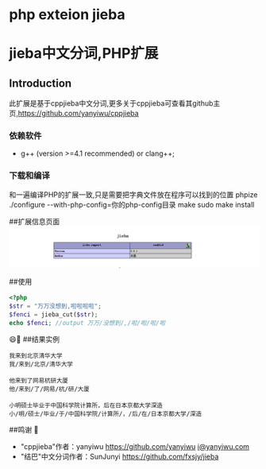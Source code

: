 php exteion jieba
=================

jieba中文分词,PHP扩展
=====================

## Introduction
此扩展是基于cppjieba中文分词,更多关于cppjieba可查看其github主页,https://github.com/yanyiwu/cppjieba

### 依赖软件
* g++ (version >=4.1 recommended) or clang++;
### 下载和编译
和一遍编译PHP的扩展一致,只是需要把字典文件放在程序可以找到的位置
phpize
./configure --with-php-config=你的php-config目录
make
sudo make install

##扩展信息页面
![phpinfo](https://raw.githubusercontent.com/HughNian/php_jieba_ext/master/jieba.png)

##使用
```php
<?php
$str = "万万没想到,啦啦啦啦";
$fenci = jieba_cut($str);
echo $fenci; //output 万万/没想到/,/啦/啦/啦/啦
```
:smile::clap:
##结果实例
```
我来到北京清华大学
我/来到/北京/清华大学

他来到了网易杭研大厦
他/来到/了/网易/杭/研/大厦

小明硕士毕业于中国科学院计算所，后在日本京都大学深造
小/明/硕士/毕业/于/中国科学院/计算所/，/后/在/日本京都大学/深造
```

##鸣谢
:beers:
* "cppjieba"作者：yanyiwu https://github.com/yanyiwu i@yanyiwu.com
* "结巴"中文分词作者：SunJunyi https://github.com/fxsjy/jieba
